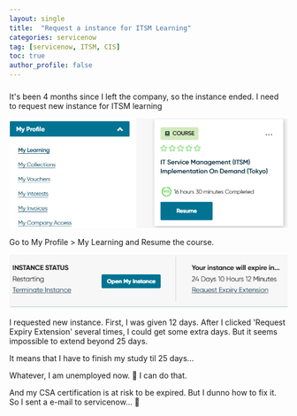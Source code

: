 ```yaml
---
layout: single
title:  "Request a instance for ITSM Learning"
categories: servicenow
tag: [servicenow, ITSM, CIS]
toc: true
author_profile: false
---
```


##### 

It's been 4 months since I left the company, so the instance ended. I need to request new instance for ITSM learning

![image20240110224627445](https://github.com/Moon-NaRi/Moon-Nari.github.io/blob/fa5ebb57265654429491237f53b0c8b4109d681c/images/2024-01-10-1/image20240110224627445.png?raw=true)

Go to My Profile > My Learning and Resume the course.



![image20240110224802394](https://github.com/Moon-NaRi/Moon-Nari.github.io/blob/fa5ebb57265654429491237f53b0c8b4109d681c/images/2024-01-10-1/image20240110224802394.png?raw=true)

I requested new instance. First, I was given 12 days. After I clicked 'Request Expiry Extension' several times, I could get some extra days. But it seems impossible to extend beyond 25 days.

It means that I have to finish my study til 25 days...

Whatever, I am unemployed now. 🤣 I can do that.



And my CSA certification is at risk to be expired. But I dunno how to fix it. So I sent a e-mail to servicenow... 🥺
